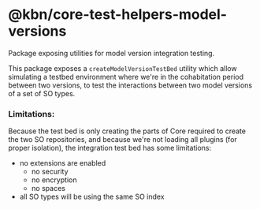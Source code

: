 # @kbn/core-test-helpers-model-versions

Package exposing utilities for model version integration testing.

This package exposes a `createModelVersionTestBed` utility which allow simulating
a testbed environment where we're in the cohabitation period between two versions, to test the interactions
between two model versions of a set of SO types.

### Limitations:

Because the test bed is only creating the parts of Core required to create the two SO 
repositories, and because we're not loading all plugins (for proper isolation), the integration
test bed has some limitations:

- no extensions are enabled
  - no security
  - no encryption
  - no spaces
- all SO types will be using the same SO index